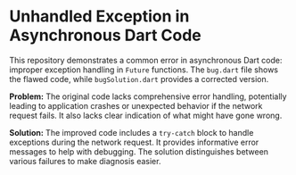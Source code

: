# Unhandled Exception in Asynchronous Dart Code

This repository demonstrates a common error in asynchronous Dart code: improper exception handling in `Future` functions. The `bug.dart` file shows the flawed code, while `bugSolution.dart` provides a corrected version.

**Problem:** The original code lacks comprehensive error handling, potentially leading to application crashes or unexpected behavior if the network request fails.  It also lacks clear indication of what might have gone wrong.

**Solution:** The improved code includes a `try-catch` block to handle exceptions during the network request.  It provides informative error messages to help with debugging.  The solution distinguishes between various failures to make diagnosis easier. 